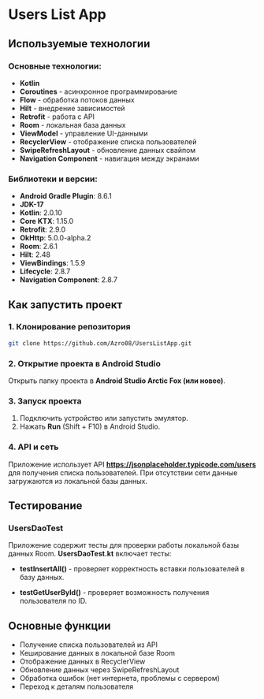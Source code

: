 # Users List App

## Используемые технологии

### Основные технологии:
- **Kotlin** 
- **Coroutines** - асинхронное программирование
- **Flow** - обработка потоков данных
- **Hilt** - внедрение зависимостей
- **Retrofit** - работа с API
- **Room** - локальная база данных
- **ViewModel** - управление UI-данными
- **RecyclerView** - отображение списка пользователей
- **SwipeRefreshLayout** - обновление данных свайпом
- **Navigation Component** - навигация между экранами

### Библиотеки и версии:
- **Android Gradle Plugin**: 8.6.1
- **JDK-17**
- **Kotlin**: 2.0.10
- **Core KTX**: 1.15.0
- **Retrofit**: 2.9.0
- **OkHttp**: 5.0.0-alpha.2
- **Room**: 2.6.1
- **Hilt**: 2.48
- **ViewBindings**: 1.5.9
- **Lifecycle**: 2.8.7
- **Navigation Component**: 2.8.7

## Как запустить проект

### 1. Клонирование репозитория
```sh
git clone https://github.com/Azro08/UsersListApp.git
```

### 2. Открытие проекта в Android Studio
Открыть папку проекта в **Android Studio Arctic Fox (или новее)**.

### 3. Запуск проекта
1. Подключить устройство или запустить эмулятор.
2. Нажать **Run** (Shift + F10) в Android Studio.

### 4. API и сеть
Приложение использует API **https://jsonplaceholder.typicode.com/users** для получения списка пользователей. При отсутствии сети данные загружаются из локальной базы данных.

## Тестирование
### UsersDaoTest
Приложение содержит тесты для проверки работы локальной базы данных Room.
**UsersDaoTest.kt** включает тесты:

- **testInsertAll()** - проверяет корректность вставки пользователей в базу данных.

- **testGetUserById()** - проверяет возможность получения пользователя по ID.

## Основные функции
- Получение списка пользователей из API
- Кеширование данных в локальной базе Room
- Отображение данных в RecyclerView
- Обновление данных через SwipeRefreshLayout
- Обработка ошибок (нет интернета, проблемы с сервером)
- Переход к деталям пользователя
